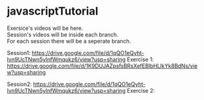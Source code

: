 # javascriptTutorial


Exersice's videos will be here. <br/>
Session's videos will be inside each branch. <br/>
For each session there will be a seperate branch. <br/>

Session1: https://drive.google.com/file/d/1qQO1eQyht-Ivn9UcTNwn5ylnfWmqukz6/view?usp=sharing
  Exercise 1: https://drive.google.com/file/d/1K9DUJAZpsfsBRsXefEBlbHLIkYk8BdNs/view?usp=sharing

Session2: https://drive.google.com/file/d/1qQO1eQyht-Ivn9UcTNwn5ylnfWmqukz6/view?usp=sharing
  Exercise 2: 